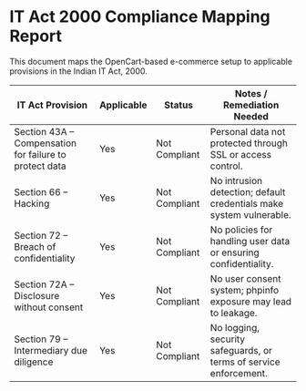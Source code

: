 # IT Act 2000 Compliance Mapping Report

This document maps the OpenCart-based e-commerce setup to applicable provisions in the Indian IT Act, 2000.

| IT Act Provision                                       | Applicable | Status        | Notes / Remediation Needed                                          |
| ------------------------------------------------------ | ---------- | ------------- | ------------------------------------------------------------------- |
| Section 43A – Compensation for failure to protect data | Yes        | Not Compliant | Personal data not protected through SSL or access control.          |
| Section 66 – Hacking                                   | Yes        | Not Compliant | No intrusion detection; default credentials make system vulnerable. |
| Section 72 – Breach of confidentiality                 | Yes        | Not Compliant | No policies for handling user data or ensuring confidentiality.     |
| Section 72A – Disclosure without consent               | Yes        | Not Compliant | No user consent system; phpinfo exposure may lead to leakage.       |
| Section 79 – Intermediary due diligence                | Yes        | Not Compliant | No logging, security safeguards, or terms of service enforcement.   |
